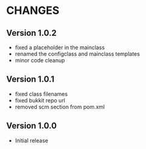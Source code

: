 CHANGES
=======

Version 1.0.2
-------------
- fixed a placeholder in the mainclass
- renamed the configclass and mainclass templates
- minor code cleanup

Version 1.0.1
-------------
- fixed class filenames
- fixed bukkit repo url
- removed scm section from pom.xml

Version 1.0.0
-------------
- Initial release
